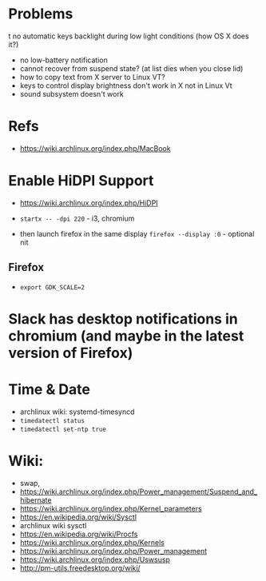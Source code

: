 # Problems
t no automatic keys backlight during low light conditions (how OS X does it?)
- no low-battery notification
- cannot recover from suspend state? (at list dies when you close lid)
- how to copy text from X server to Linux VT?
- keys to control display brightness don't work in X not in Linux Vt
- sound subsystem doesn't work

# Refs
- https://wiki.archlinux.org/index.php/MacBook

# Enable HiDPI Support
- https://wiki.archlinux.org/index.php/HiDPI

- `startx -- -dpi 220` - i3, chromium
- then launch firefox in the same display `firefox --display :0` - optional nit

## Firefox
- `export GDK_SCALE=2`

# Slack has desktop notifications in chromium (and maybe in the latest version of Firefox)

# Time & Date
- archlinux wiki: systemd-timesyncd
- `timedatectl status`
- `timedatectl set-ntp true`

# Wiki:
- swap,
- https://wiki.archlinux.org/index.php/Power_management/Suspend_and_hibernate
- https://wiki.archlinux.org/index.php/Kernel_parameters
- https://en.wikipedia.org/wiki/Sysctl
- archlinux wiki sysctl
- https://en.wikipedia.org/wiki/Procfs
- https://wiki.archlinux.org/index.php/Kernels
- https://wiki.archlinux.org/index.php/Power_management
- https://wiki.archlinux.org/index.php/Uswsusp
- http://pm-utils.freedesktop.org/wiki/

